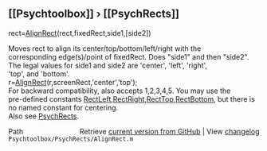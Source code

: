 ## [[Psychtoolbox]] &#8250; [[PsychRects]]

rect=[AlignRect](AlignRect)(rect,fixedRect,side1,[side2])  
  
Moves rect to align its center/top/bottom/left/right with the  
corresponding edge(s)/point of fixedRect. Does "side1" and then "side2".  
The legal values for side1 and side2 are 'center', 'left', 'right',  
'top', and 'bottom'.   
     r=[AlignRect](AlignRect)(r,screenRect,'center','top');  
For backward compatibility, also accepts 1,2,3,4,5. You may use the  
pre-defined constants [RectLeft](RectLeft),[RectRight](RectRight),[RectTop](RectTop),[RectBottom](RectBottom), but there is  
no named constant for centering.  
Also see [PsychRects](PsychRects).  




<div class="code_header" style="text-align:right;">
  <span style="float:left;">Path&nbsp;&nbsp;</span> <span class="counter">Retrieve <a href=
  "https://raw.github.com/Psychtoolbox-3/Psychtoolbox-3/beta/Psychtoolbox/PsychRects/AlignRect.m">current version from GitHub</a> | View <a href=
  "https://github.com/Psychtoolbox-3/Psychtoolbox-3/commits/beta/Psychtoolbox/PsychRects/AlignRect.m">changelog</a></span>
</div>
<div class="code">
  <code>Psychtoolbox/PsychRects/AlignRect.m</code>
</div>

